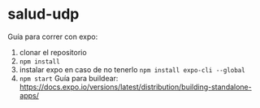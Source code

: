 # salud-udp
Guía para correr con expo:
1) clonar el repositorio
2) `npm install`
3) instalar expo en caso de no tenerlo `npm install expo-cli --global`
4) `npm start`
Guía para buildear:
https://docs.expo.io/versions/latest/distribution/building-standalone-apps/
